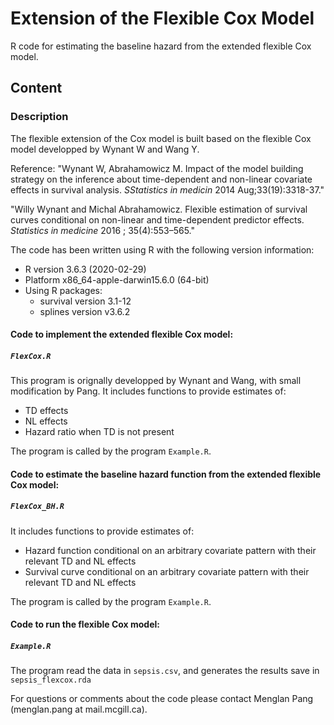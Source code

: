 # Extension of the Flexible Cox Model
R code for estimating the baseline hazard from the extended flexible Cox model.

## Content
### Description
The flexible extension of the Cox model is built based on the flexible Cox model developped by Wynant W and Wang Y.


Reference:
"Wynant W, Abrahamowicz M. Impact of the model building strategy on the inference about time-dependent and non-linear covariate effects in survival analysis. *SStatistics in medicin* 2014 Aug;33(19):3318-37."


"Willy Wynant and Michal Abrahamowicz. Flexible estimation of survival curves conditional on non-linear and time-dependent predictor effects. *Statistics in medicine* 2016 ; 35(4):553–565."


The code has been written using R with the following version information:<br/>
- R version 3.6.3 (2020-02-29)<br/> 
- Platform x86_64-apple-darwin15.6.0 (64-bit)<br/> 
- Using R packages:<br/> 
  - survival version 3.1-12
  - splines version v3.6.2
  
#### Code to implement the extended flexible Cox model:
##### `FlexCox.R`
This program is orignally developped by Wynant and Wang, with small modification by Pang. 
It includes functions to provide estimates of:
- TD effects
- NL effects
- Hazard ratio when TD is not present


The program is called by the program `Example.R`. 

#### Code to estimate the baseline hazard function from the extended flexible Cox model:
##### `FlexCox_BH.R`
It includes functions to provide estimates of:
- Hazard function conditional on an arbitrary covariate pattern with their relevant TD and NL effects
- Survival curve conditional on an arbitrary covariate pattern with their relevant TD and NL effects


The program is called by the program `Example.R`. 

#### Code to run the flexible Cox model:
##### `Example.R`
The program read the data in `sepsis.csv`, and generates the results save in `sepsis_flexcox.rda`
 
For questions or comments about the code please contact Menglan Pang (menglan.pang at mail.mcgill.ca).
